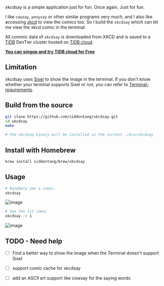 xkcdsay is a simple application just for fun. Once again, Just for fun.

I like `cowsay`, `ponysay` or other similar programs very much, and I also like accessing [xkcd](https://xkcd.com/) to view the comics too. So I build the `xkcdsay` which can let me view the xkcd comic in the terminal. 

All commic data of `xkcdsay` is downloaded from XKCD and is saved to a [TiDB](https://github.com/pingcap/tidb) DevTier cluster hosted on [TiDB cloud](https://tidbcloud.com/). 

[**You can singup and try TiDB cloud for Free**](https://tidbcloud.com/signup)

## Limitation

xkcdsay uses [Sixel](https://en.wikipedia.org/wiki/Sixel) to show the image in the terminal. If you don't know whether your terminal supports Sixel or not, you can refer to [Terminal-requirements](https://github.com/saitoha/libsixel#terminal-requirements).


## Build from the source

```bash
git clone https://github.com/siddontang/xkcdsay.git
cd xkcdsay
make

# the xkcdsay binary will be installed in the current ./bin/xkcdsay
```

## Install with Homebrew

```bash
brew install siddontang/brew/xkcdsay
```

## Usage

```bash
# Randomly see a comic 
xkcdsay 
```

![image](https://user-images.githubusercontent.com/1080370/147331905-4247319c-340d-45bf-938e-fd04eef779b5.png)

```bash
# See the 1st comic
xkcdsay -n 1
```


![image](https://user-images.githubusercontent.com/1080370/147331792-1f6b2769-ddf1-4e11-9afa-d7e623f7b32d.png)


## TODO - Need help

- [ ] Find a better way to show the image when the Terminal doesn't support Sixel
- [ ] support comic cache for xkcdsay
- [ ] add an ASCII art support like cowsay for the saying words

